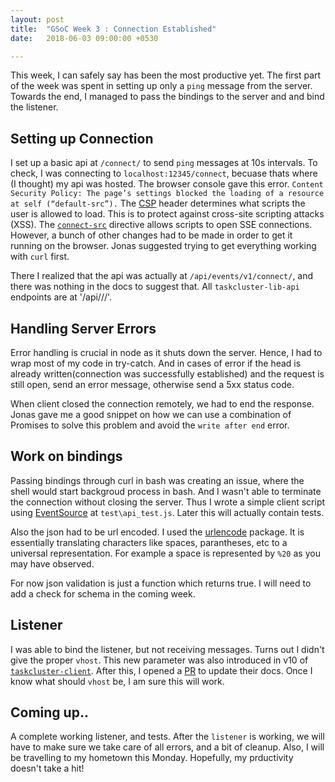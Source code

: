 ```yaml
---
layout: post
title:  "GSoC Week 3 : Connection Established"
date:   2018-06-03 09:00:00 +0530

---
```


This week, I can safely say has been the most productive yet. The first part of the week was spent in setting up only a `ping` message from the server. Towards the end, I managed to pass the bindings to the server and and bind the listener. 


## Setting up Connection

I set up a basic api at `/connect/` to send `ping` messages at 10s intervals. To check, I was connecting to `localhost:12345/connect`, becuase thats where (I thought) my api was hosted. The browser console gave this error.
`Content Security Policy: The page’s settings blocked the loading of a resource at self (“default-src”).`
The [CSP](https://developers.google.com/web/fundamentals/security/csp/) header determines what scripts the user is allowed to load. This is to protect against cross-site scripting attacks (XSS). The [`connect-src`](https://developer.mozilla.org/en-US/docs/Web/HTTP/Headers/Content-Security-Policy/connect-src) directive allows scripts to open SSE connections. However, a bunch of other changes had to be made in order to get it running on the browser. Jonas suggested trying to get everything working with `curl` first. 

There I realized that the api was actually at `/api/events/v1/connect/`, and there was nothing in the docs to suggest that. All `taskcluster-lib-api` endpoints are at '/api/<serviceName>/<version>/<route>'.

## Handling Server Errors

Error handling is crucial in node as it shuts down the server. Hence, I had to wrap most of my code in try-catch. And in cases of error if the head is already written(connection was successfully established) and the request is still open, send an error message, otherwise send a 5xx status code.

When client closed the connection remotely, we had to end the response. Jonas gave me a good snippet on how we can use a combination of Promises to solve this problem and avoid the `write after end` error.

## Work on bindings

Passing bindings through curl in bash was creating an issue, where the shell would start backgroud process in bash. And I wasn't able to terminate the connection without closing the server. Thus I wrote a simple client script using [EventSource](https://www.npmjs.com/package/eventsource) at `test\api_test.js`. Later this will actually contain tests.

Also the json had to be url encoded. I used the [urlencode](https://www.npmjs.com/package/urlencode) package. It is essentially translating characters like spaces,  parantheses, etc to a universal representation. For example a space is represented by `%20` as you may have observed.

For now json validation is just a function which returns true. I will need to add a check for schema in the coming week.

## Listener

I was able to bind the listener, but not receiving messages. Turns out I didn't give the proper `vhost`. This new parameter was also introduced in v10 of [`taskcluster-client`](https://github.com/taskcluster/taskcluster-client). After this, I opened a [PR](https://github.com/taskcluster/taskcluster-client/pull/96) to update their docs. Once I know what should `vhost` be, I am sure this will work.

## Coming up..

A complete working listener, and tests. After the `listener` is working, we will have to make sure we take care of all errors, and a bit of cleanup. Also, I will be travelling to my hometown this Monday. Hopefully, my prductivity doesn't take a hit!

